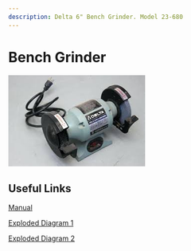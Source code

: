 ```yaml
---
description: Delta 6" Bench Grinder. Model 23-680
---
```


# Bench Grinder

<div align="left">

<img src="../.gitbook/assets/delta-bench-grinder.jpg" alt="">

</div>

## Useful Links

[Manual](https://drive.google.com/open?id=14h3djU34A5BD1bPNZ\_7KULkHoUBggVJZ)

[Exploded Diagram 1](https://drive.google.com/open?id=1UKK9V7Hlm93JQ1Hx4KgasG8Ib6EijWim)

[Exploded Diagram 2](https://drive.google.com/open?id=1Kt09hwtu-ujOPKFhoOmJpkvgYZSTY7j9)
